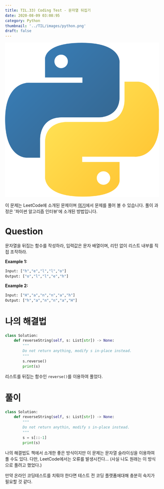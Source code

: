 ```yaml
---
title: TIL.33) Coding Test - 문자열 뒤집기
date: 2020-08-09 03:08:95
category: Python
thumbnail: '../TIL/images/python.png'
draft: false
---
```


![](../TIL/images/python.png)

이 문제는 LeetCode에 소개된 문제이며 [여기](https://leetcode.com/problems/reverse-string/)에서 문제를 풀어 볼 수 있습니다. 풀이 과정은 '파이썬 알고리즘 인터뷰'에 소개된 방법입니다.

# Question

문자열을 뒤집는 함수를 작성하라, 입력값은 문자 배열이며, 리턴 없이 리스트 내부를 직접 조작하라.

**Example 1:**

```python
Input: ["h","e","l","l","o"]
Output: ["o","l","l","e","h"]
```

**Example 2:**

```python
Input: ["H","a","n","n","a","h"]
Output: ["h","a","n","n","a","H"]
```

# 나의 해결법

```python
class Solution:
    def reverseString(self, s: List[str]) -> None:
        """
        Do not return anything, modify s in-place instead.
        """
        s.reverse()
        print(s)
```

리스트를 뒤집는 함수인 `reverse()`를 이용하여 풀었다.

# 풀이

```python
class Solution:
    def reverseString(self, s: List[str]) -> None:
        """
        Do not return anythin, modify s in-place instead.
        """
        s = s[::-1]
        print(s)
```

나의 해결법도 책에서 소개한 좋은 방식이지만 이 문제는 문자열 슬라이싱을 이용하여 풀 수도 있다. 다만, LeetCode에서는 오류를 발생시킨다... (사실 나도 원래는 이 방식으로 풀려고 했었다.)

만약 온라인 코딩테스트를 치뤄야 한다면 테스트 전 코딩 플랫폼에대해 충분히 숙지가 필요할 것 같다.
